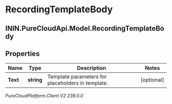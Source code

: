 # RecordingTemplateBody

## ININ.PureCloudApi.Model.RecordingTemplateBody

## Properties

|Name | Type | Description | Notes|
|------------ | ------------- | ------------- | -------------|
| **Text** | **string** | Template parameters for placeholders in template. | [optional] |



_PureCloudPlatform.Client.V2 239.0.0_
